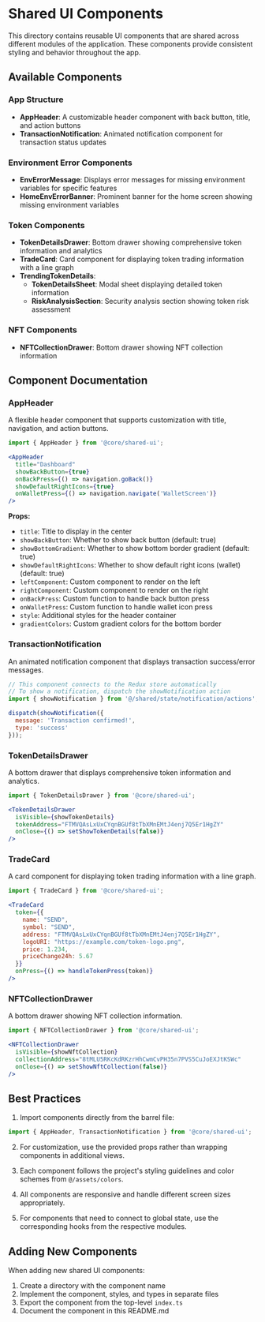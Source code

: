 # Shared UI Components

This directory contains reusable UI components that are shared across different modules of the application. These components provide consistent styling and behavior throughout the app.

## Available Components

### App Structure
- **AppHeader**: A customizable header component with back button, title, and action buttons
- **TransactionNotification**: Animated notification component for transaction status updates

### Environment Error Components
- **EnvErrorMessage**: Displays error messages for missing environment variables for specific features
- **HomeEnvErrorBanner**: Prominent banner for the home screen showing missing environment variables

### Token Components
- **TokenDetailsDrawer**: Bottom drawer showing comprehensive token information and analytics
- **TradeCard**: Card component for displaying token trading information with a line graph
- **TrendingTokenDetails**: 
  - **TokenDetailsSheet**: Modal sheet displaying detailed token information
  - **RiskAnalysisSection**: Security analysis section showing token risk assessment

### NFT Components
- **NFTCollectionDrawer**: Bottom drawer showing NFT collection information

## Component Documentation

### AppHeader

A flexible header component that supports customization with title, navigation, and action buttons.

```jsx
import { AppHeader } from '@core/shared-ui';

<AppHeader 
  title="Dashboard"
  showBackButton={true}
  onBackPress={() => navigation.goBack()} 
  showDefaultRightIcons={true}
  onWalletPress={() => navigation.navigate('WalletScreen')}
/>
```

**Props:**
- `title`: Title to display in the center
- `showBackButton`: Whether to show back button (default: true)
- `showBottomGradient`: Whether to show bottom border gradient (default: true)
- `showDefaultRightIcons`: Whether to show default right icons (wallet) (default: true)
- `leftComponent`: Custom component to render on the left
- `rightComponent`: Custom component to render on the right
- `onBackPress`: Custom function to handle back button press
- `onWalletPress`: Custom function to handle wallet icon press
- `style`: Additional styles for the header container
- `gradientColors`: Custom gradient colors for the bottom border

### TransactionNotification

An animated notification component that displays transaction success/error messages.

```jsx
// This component connects to the Redux store automatically
// To show a notification, dispatch the showNotification action
import { showNotification } from '@/shared/state/notification/actions';

dispatch(showNotification({
  message: 'Transaction confirmed!',
  type: 'success'
}));
```

### TokenDetailsDrawer

A bottom drawer that displays comprehensive token information and analytics.

```jsx
import { TokenDetailsDrawer } from '@core/shared-ui';

<TokenDetailsDrawer 
  isVisible={showTokenDetails}
  tokenAddress="FTMVQAsLxUxCYqnBGUf8tTbXMnEMtJ4enj7Q5Er1HgZY"
  onClose={() => setShowTokenDetails(false)}
/>
```

### TradeCard

A card component for displaying token trading information with a line graph.

```jsx
import { TradeCard } from '@core/shared-ui';

<TradeCard
  token={{
    name: "SEND",
    symbol: "SEND",
    address: "FTMVQAsLxUxCYqnBGUf8tTbXMnEMtJ4enj7Q5Er1HgZY",
    logoURI: "https://example.com/token-logo.png",
    price: 1.234,
    priceChange24h: 5.67
  }}
  onPress={() => handleTokenPress(token)}
/>
```

### NFTCollectionDrawer

A bottom drawer showing NFT collection information.

```jsx
import { NFTCollectionDrawer } from '@core/shared-ui';

<NFTCollectionDrawer 
  isVisible={showNftCollection}
  collectionAddress="8tMLU5RKcKdRKzrHhCwmCvPH35n7PVS5CuJoEXJtKSWc"
  onClose={() => setShowNftCollection(false)}
/>
```

## Best Practices

1. Import components directly from the barrel file:
```jsx
import { AppHeader, TransactionNotification } from '@core/shared-ui';
```

2. For customization, use the provided props rather than wrapping components in additional views.

3. Each component follows the project's styling guidelines and color schemes from `@/assets/colors`.

4. All components are responsive and handle different screen sizes appropriately.

5. For components that need to connect to global state, use the corresponding hooks from the respective modules.

## Adding New Components

When adding new shared UI components:

1. Create a directory with the component name
2. Implement the component, styles, and types in separate files
3. Export the component from the top-level `index.ts`
4. Document the component in this README.md 